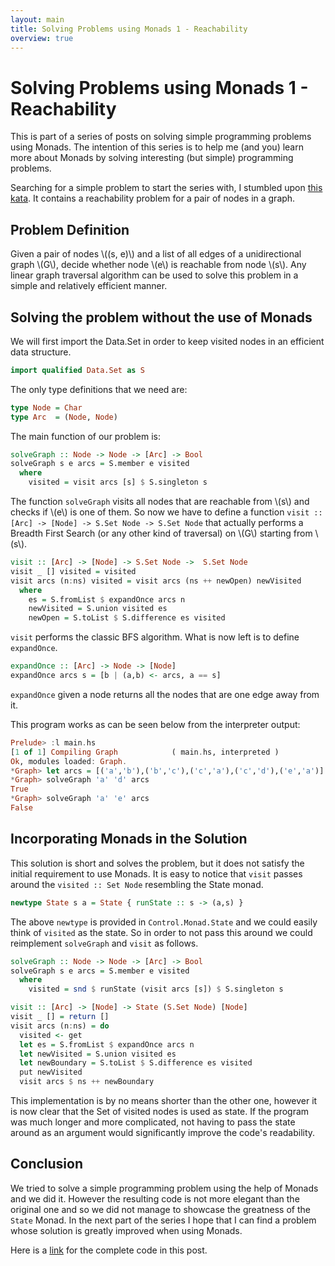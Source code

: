 ```yaml
---
layout: main
title: Solving Problems using Monads 1 - Reachability
overview: true
---
```


<script type="text/javascript" async
  src="https://cdnjs.cloudflare.com/ajax/libs/mathjax/2.7.1/MathJax.js?config=TeX-AMS-MML_HTMLorMML">
</script>

# Solving Problems using Monads 1 - Reachability

This is part of a series of posts on solving simple programming problems using Monads. The intention of this series is to help me (and you) learn more about Monads by solving interesting (but simple) programming problems.

Searching for a simple problem to start the series with, I stumbled upon [this kata](https://www.codewars.com/kata/53223653a191940f2b000877). It contains a reachability problem for a pair of nodes in a graph. 

## Problem Definition

Given a pair of nodes \\((s, e)\\) and a list of all edges of a unidirectional graph \\(G\\), decide whether node \\(e\\) is reachable from node \\(s\\). Any linear graph traversal algorithm can be used to solve this problem in a simple and relatively efficient manner.

## Solving the problem without the use of Monads

We will first import the Data.Set in order to keep visited nodes in an efficient data structure.

```haskell
import qualified Data.Set as S
```

The only type definitions that we need are:

```haskell
type Node = Char
type Arc  = (Node, Node)
```

The main function of our problem is:

```haskell
solveGraph :: Node -> Node -> [Arc] -> Bool
solveGraph s e arcs = S.member e visited
  where
    visited = visit arcs [s] $ S.singleton s
```

The function `solveGraph` visits all nodes that are reachable from \\(s\\) and checks if \\(e\\) is one of them. So now we have to define a function `visit :: [Arc] -> [Node] -> S.Set Node -> S.Set Node` that actually performs a Breadth First Search (or any other kind of traversal) on \\(G\\) starting from \\(s\\).

```haskell
visit :: [Arc] -> [Node] -> S.Set Node ->  S.Set Node
visit _ [] visited = visited
visit arcs (n:ns) visited = visit arcs (ns ++ newOpen) newVisited 
  where
    es = S.fromList $ expandOnce arcs n
    newVisited = S.union visited es
    newOpen = S.toList $ S.difference es visited
```

`visit` performs the classic BFS algorithm. What is now left is to define `expandOnce`.

```haskell
expandOnce :: [Arc] -> Node -> [Node]
expandOnce arcs s = [b | (a,b) <- arcs, a == s]
```

`expandOnce` given a node returns all the nodes that are one edge away from it. 

This program works as can be seen below from the interpreter output:

```haskell
Prelude> :l main.hs
[1 of 1] Compiling Graph            ( main.hs, interpreted )
Ok, modules loaded: Graph.
*Graph> let arcs = [('a','b'),('b','c'),('c','a'),('c','d'),('e','a')]
*Graph> solveGraph 'a' 'd' arcs
True
*Graph> solveGraph 'a' 'e' arcs
False
```

## Incorporating Monads in the Solution

This solution is short and solves the problem, but it does not satisfy the initial requirement to use Monads. It is easy to notice that `visit` passes around the `visited :: Set Node` resembling the State monad.

```haskell
newtype State s a = State { runState :: s -> (a,s) }
```

The above `newtype` is provided in `Control.Monad.State` and we could easily think of `visited` as the state. So in order to not pass this around we could reimplement `solveGraph` and `visit` as follows.

```haskell
solveGraph :: Node -> Node -> [Arc] -> Bool
solveGraph s e arcs = S.member e visited
  where
    visited = snd $ runState (visit arcs [s]) $ S.singleton s

visit :: [Arc] -> [Node] -> State (S.Set Node) [Node]
visit _ [] = return []
visit arcs (n:ns) = do
  visited <- get
  let es = S.fromList $ expandOnce arcs n
  let newVisited = S.union visited es
  let newBoundary = S.toList $ S.difference es visited
  put newVisited
  visit arcs $ ns ++ newBoundary
```

This implementation is by no means shorter than the other one, however it is now clear that the Set of visited nodes is used as state. If the program was much longer and more complicated, not having to pass the state around as an argument would significantly improve the code's readability.

## Conclusion

We tried to solve a simple programming problem using the help of Monads and we did it. However the resulting code is not more elegant than the original one and so we did not manage to showcase the greatness of the `State` Monad. In the next part of the series I hope that I can find a problem whose solution is greatly improved when using Monads.

Here is a [link](https://github.com/angelhof/codewars-solutions/blob/master/graphExistsPath/main.hs) for the complete code in this post.
